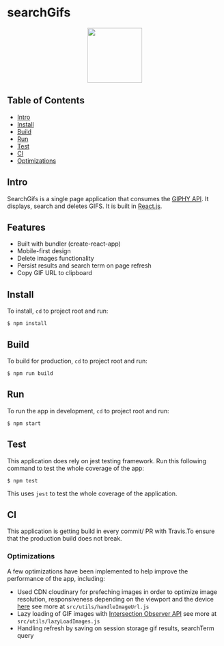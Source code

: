 # searchGifs

<p align="center">
  <img width="128" height="128" src="https://res.cloudinary.com/nickolasben/image/upload/v1579434804/searchGifs/xarqacyozabcvgcwc7la.png">
</p>

## Table of Contents

-   [Intro](#intro)
-   [Install](#install)
-   [Build](#build)
-   [Run](#run)
-   [Test](#test)
-   [CI](#continuousIntegration)
-   [Optimizations](#Optimizations)

## Intro

SearchGifs is a single page application that consumes the [GIPHY API](https://developers.giphy.com/).
It displays, search and deletes GIFS. It is built in [React.js](https://reactjs.org/).

## Features

-   Built with bundler (create-react-app)
-   Mobile-first design
-   Delete images functionality
-   Persist results and search term on page refresh
-   Copy GIF URL to clipboard

## Install

To install, `cd` to project root and run:

```
$ npm install
```

## Build

To build for production, `cd` to project root and run:

```
$ npm run build
```

## Run

To run the app in development, `cd` to project root and run:

```
$ npm start
```

## Test

This application does rely on jest testing framework. Run this following command to test the whole coverage of the app:

```
$ npm test
```

This uses `jest` to test the whole coverage of the application.

## CI

This application is getting build in every commit/ PR with Travis.To ensure that the production build does not break.

### Optimizations

A few optimizations have been implemented to help improve the performance of the app, including:

-   Used CDN cloudinary for prefeching images in order to optimize image resolution, responsiveness depending on the viewport and the device [here](https://cloudinary.com/) see more at `src/utils/handleImageUrl.js`
-   Lazy loading of GIF images with [Intersection Observer API](https://developer.mozilla.org/en-US/docs/Web/API/Intersection_Observer_API) see more at `src/utils/lazyLoadImages.js`
-   Handling refresh by saving on session storage gif results, searchTerm query
